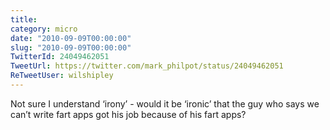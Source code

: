 ```yaml
---
title: 
category: micro
date: "2010-09-09T00:00:00"
slug: "2010-09-09T00:00:00"
TwitterId: 24049462051
TweetUrl: https://twitter.com/mark_philpot/status/24049462051
ReTweetUser: wilshipley
---
```


<i class="fa fa-retweet" aria-hidden="true"></i> Not sure I understand ‘irony’ - would it be ‘ironic’ that the guy who says we can’t write fart apps got his job because of his fart apps?